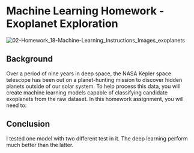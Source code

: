 # Machine Learning Homework - Exoplanet Exploration

![02-Homework_18-Machine-Learning_Instructions_Images_exoplanets](https://user-images.githubusercontent.com/60836219/108160754-8b59e480-709e-11eb-8a48-e19dea4cf748.jpg)


## Background

Over a period of nine years in deep space, the NASA Kepler space telescope has been out on a planet-hunting mission to discover hidden planets outside of our solar system.
To help process this data, you will create machine learning models capable of classifying candidate exoplanets from the raw dataset.
In this homework assignment, you will need to:


## Conclusion

I tested one model with two different test in it. The deep learning perform much better than the latter.
